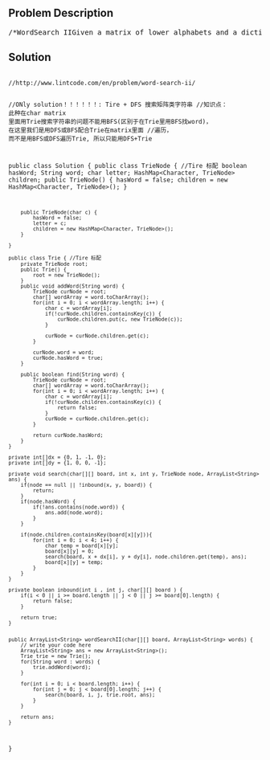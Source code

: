 <!--
<style>
  body { font-family: Arial, sans-serif; }
  .container { max-width: 100%; margin: 0 auto; padding: 10px; }
  .comment-block { max-width: 30%; background-color: #f9f9f9; padding: 10px; border-left: 5px solid #ccc; overflow-wrap: break-word; white-space: pre-wrap; }
  .code-block { background-color: #f4f4f4; padding: 10px; border: 1px solid #ddd; overflow-wrap: break-word; white-space: pre-wrap; }
</style>
-->

<div class='container'>
<h2>Problem Description</h2>
<div class='comment-block'>
<pre>
/*WordSearch IIGiven a matrix of lower alphabets and a dictionary.Find all words in the dictionary that can be found in the matrix.A word can start from any position in the matrix and go left/right/up/down to the adjacent position.*/    /**     * @param board: A list of lists of character     * @param words: A list of string     * @return: A list of string     */</pre>
</div>

<h2>Solution</h2>
<div class='code-block'>
<pre><code class='language-java'>
//http://www.lintcode.com/en/problem/word-search-ii/

//ONly solution！！！！！！:  Tire + DFS 搜索矩阵类字符串
//知识点： 此种在char matrix 里面用Trie搜索字符串的问题不能用BFS(区别于在Trie里用BFS找word)， 在这里我们是用DFS或BFS配合Trie在matrix里面
//遍历， 而不是用BFS或DFS遍历Trie, 所以只能用DFS+Trie

public class Solution {
    public class TrieNode { //Tire 标配
        boolean hasWord;
        String word;
        char letter;
        HashMap<Character, TrieNode> children;
        public TrieNode() {
            hasWord = false;
            children = new HashMap<Character, TrieNode>();
        }
        
        public TrieNode(char c) {
            hasWord = false;
            letter = c;
            children = new HashMap<Character, TrieNode>();
        }        
        
    }
    
    public class Trie { //Tire 标配
        private TrieNode root;
        public Trie() {
            root = new TrieNode();
        }
        public void addWord(String word) {
            TrieNode curNode = root;
            char[] wordArray = word.toCharArray();
            for(int i = 0; i < wordArray.length; i++) {
                char c = wordArray[i];
                if(!curNode.children.containsKey(c)) {
                    curNode.children.put(c, new TrieNode(c));
                }
                
                curNode = curNode.children.get(c);
            }
            
            curNode.word = word;
            curNode.hasWord = true;
        }
        
        public boolean find(String word) {
            TrieNode curNode = root;
            char[] wordArray = word.toCharArray();
            for(int i = 0; i < wordArray.length; i++) {
                char c = wordArray[i];
                if(!curNode.children.containsKey(c)) {
                    return false;
                }
                curNode = curNode.children.get(c);
            }
            
            return curNode.hasWord;
        }
    }
    
    private int[]dx = {0, 1, -1, 0};
    private int[]dy = {1, 0, 0, -1};
    
    private void search(char[][] board, int x, int y, TrieNode node, ArrayList<String> ans) {
        if(node == null || !inbound(x, y, board)) {
            return;
        }
        if(node.hasWord) {
            if(!ans.contains(node.word)) {
                ans.add(node.word);
            }
        }
        
        if(node.children.containsKey(board[x][y])){
            for(int i = 0; i < 4; i++) {
                char temp = board[x][y];
                board[x][y] = 0;
                search(board, x + dx[i], y + dy[i], node.children.get(temp), ans);
                board[x][y] = temp;
            }
        }
    }
    
    private boolean inbound(int i , int j, char[][] board ) {
        if(i < 0 || i >= board.length || j < 0 || j >= board[0].length) {
            return false;
        }
        
        return true;
    }
    
    
    public ArrayList<String> wordSearchII(char[][] board, ArrayList<String> words) {
        // write your code here
        ArrayList<String> ans = new ArrayList<String>();
        Trie trie = new Trie();
        for(String word : words) {
            trie.addWord(word);
        }
        
        for(int i = 0; i < board.length; i++) {
            for(int j = 0; j < board[0].length; j++) {
                search(board, i, j, trie.root, ans);
            }
        }
    
        return ans;
    }
}</code></pre>
</div>
</div>
